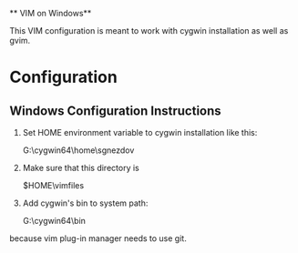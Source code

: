 ** VIM on Windows**

This VIM configuration is meant to work with cygwin installation as well as gvim.

# Configuration

## Windows Configuration Instructions

1. Set HOME environment variable to cygwin installation like this:

    G:\cygwin64\home\sgnezdov

2. Make sure that this directory is

    $HOME\vimfiles

3. Add cygwin's bin to system path:

    G:\cygwin64\bin

because vim plug-in manager needs to use git.
